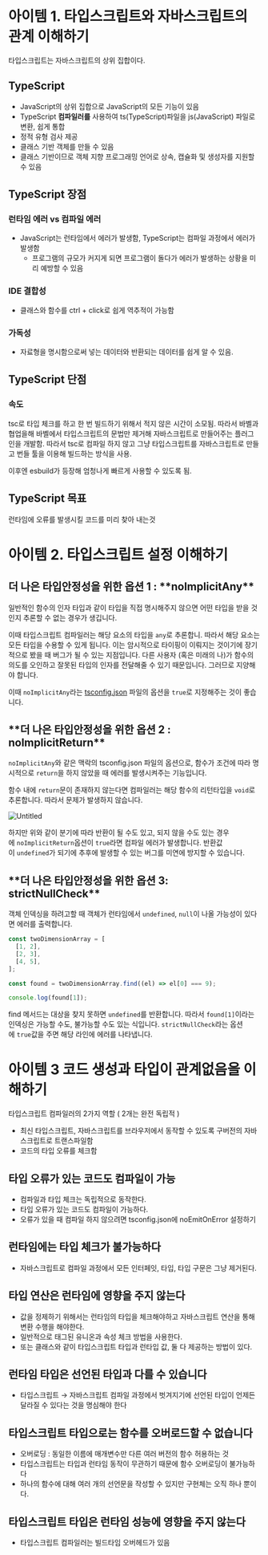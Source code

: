 # 아이템 1. 타입스크립트와 자바스크립트의 관계 이해하기

타입스크립트는 자바스크립트의 상위 집합이다.

## **TypeScript**

- JavaScript의 상위 집합으로 JavaScript의 모든 기능이 있음
- TypeScript **컴파일러를** 사용하여 ts(TypeScript)파일을 js(JavaScript) 파일로 변환, 쉽게 통합
- 정적 유형 검사 제공
- 클래스 기반 객체를 만들 수 있음
- 클래스 기반이므로 객체 지향 프로그래밍 언어로 상속, 캡슐화 및 생성자를 지원할 수 있음

## **TypeScript 장점**

### 런타임 에러 vs 컴파일 에러

- JavaScript는 런타임에서 에러가 발생함, TypeScript는 컴파일 과정에서 에러가 발생함
  - 프로그램의 규모가 커지게 되면 프로그램이 돌다가 에러가 발생하는 상황을 미리 예방할 수 있음

### IDE 결합성

- 클래스와 함수를 ctrl + click로 쉽게 역추적이 가능함

### 가독성

- 자료형을 명시함으로써 넣는 데이터와 반환되는 데이터를 쉽게 알 수 있음.

## **TypeScript 단점**

### 속도

tsc로 타입 체크를 하고 한 번 빌드하기 위해서 적지 않은 시간이 소모됨. 따라서 바벨과 협업을해 바벨에서 타입스크립트의 문법만 제거해 자바스크립트로 만들어주는 플러그인을 개발함. 따라서 tsc로 컴파일 하지 않고 그냥 타입스크립트를 자바스크립트로 만들고 번들 툴을 이용해 빌드하는 방식을 사용.

이후엔 esbuild가 등장해 엄청나게 빠르게 사용할 수 있도록 됨.

## **TypeScript 목표**

런타임에 오류를 발생시킬 코드를 미리 찾아 내는것

# 아이템 2. 타입스크립트 설정 이해하기

## 더 나은 타입안정성을 위한 옵션 1 : \***\*noImplicitAny\*\***

일반적인 함수의 인자 타입과 같이 타입을 직접 명시해주지 않으면 어떤 타입을 받을 것인지 추론할 수 없는 경우가 생깁니다.

이때 타입스크립트 컴파일러는 해당 요소의 타입을 `any`로 추론합니. 따라서 해당 요소는 모든 타입을 수용할 수 있게 됩니다. 이는 암시적으로 타이핑이 이뤄지는 것이기에 장기적으로 봤을 때 버그가 될 수 있는 지점입니다. 다른 사용자 (혹은 미래의 나)가 함수의 의도를 오인하고 잘못된 타입의 인자를 전달해줄 수 있기 때문입니다. 그러므로 지양해야 합니다.

이때 `noImplicitAny`라는 [tsconfig.json](https://typescript-kr.github.io/pages/tsconfig.json.html) 파일의 옵션을 `true`로 지정해주는 것이 좋습니다.

## \***\*더 나은 타입안정성을 위한 옵션 2 : noImplicitReturn\*\***

`noImplicitAny`와 같은 맥락의 tsconfig.json 파일의 옵션으로, 함수가 조건에 따라 명시적으로 `return`을 하지 않았을 때 에러를 발생시켜주는 기능입니다.

함수 내에 `return`문이 존재하지 않는다면 컴파일러는 해당 함수의 리턴타입을 `void`로 추론합니다. 따라서 문제가 발생하지 않습니다.

![Untitled](https://s3-us-west-2.amazonaws.com/secure.notion-static.com/2bf1ccc3-0032-4d9c-b7fc-6d5e45357ad9/Untitled.png)

하지만 위와 같이 분기에 따라 반환이 될 수도 있고, 되지 않을 수도 있는 경우에 `noImplicitReturn`옵션이 `true`라면 컴파일 에러가 발생합니다. 반환값이 `undefined`가 되기에 추후에 발생할 수 있는 버그를 미연에 방지할 수 있습니다.

## \***\*더 나은 타입안정성을 위한 옵션 3: strictNullCheck\*\***

객체 인덱싱을 하려고할 때 객체가 런타임에서 `undefined`, `null`이 나올 가능성이 있다면 에러를 출력합니다.

```jsx
const twoDimensionArray = [
  [1, 2],
  [2, 3],
  [4, 5],
];

const found = twoDimensionArray.find((el) => el[0] === 9);

console.log(found[1]);
```

find 메서드는 대상을 찾지 못하면 `undefined`를 반환합니다. 따라서 `found[1]`이라는 인덱싱은 가능할 수도, 불가능할 수도 있는 식입니다. `strictNullCheck`라는 옵션에 `true`값을 주면 해당 라인에 에러를 나타냅니다.

# 아이템 3 코드 생성과 타입이 관계없음을 이해하기

타입스크립트 컴파일러의 2가지 역할 ( 2개는 완전 독립적 )

- 최신 타입스크립트, 자바스크립트를 브라우저에서 동작할 수 있도록 구버전의 자바스크립트로 트랜스파일함
- 코드의 타입 오류를 체크함

## 타입 오류가 있는 코드도 컴파일이 가능

- 컴파일과 타입 체크는 독립적으로 동작한다.
- 타입 오류가 있는 코드도 컴파일이 가능하다.
- 오류가 있을 때 컴파일 하지 않으려면 tsconfig.json에 noEmitOnError 설정하기

## 런타임에는 타입 체크가 불가능하다

- 자바스크립트로 컴파일 과정에서 모든 인터페잇, 타입, 타입 구문은 그냥 제거된다.

## 타입 연산은 런타임에 영향을 주지 않는다

- 값을 정제하기 위해서는 런타임의 타입을 체크해야하고 자바스크립트 연산을 통해 변환 수행을 해야한다.
- 일반적으로 태그된 유니온과 속성 체크 방법을 사용한다.
- 또는 클래스와 같이 타입스크립트 타입과 런타입 값, 둘 다 제공하는 방법이 있다.

## 런타임 타입은 선언된 타입과 다를 수 있습니다

- 타입스크립트 → 자바스크립트 컴파일 과정에서 벗겨지기에 선언된 타입이 언제든 달라질 수 있다는 것을 명심해야 한다

## 타입스크립트 타입으로는 함수를 오버로드할 수 없습니다

- 오버로딩 : 동일한 이름에 매개변수만 다른 여러 버전의 함수 허용하는 것
- 타입스크립트는 타입과 런타임 동작이 무관하기 때문에 함수 오버로딩이 불가능하다
- 하나의 함수에 대해 여러 개의 선언문을 작성할 수 있지만 구현체는 오직 하나 뿐이다.

## 타입스크립트 타입은 런타임 성능에 영향을 주지 않는다

- 타입스크립트 컴파일러는 빌드타임 오버헤드가 있음
